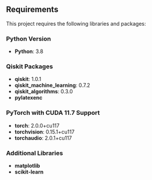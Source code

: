 ## Requirements

This project requires the following libraries and packages:

### Python Version
- **Python**: 3.8

### Qiskit Packages
- **qiskit**: 1.0.1
- **qiskit_machine_learning**: 0.7.2
- **qiskit_algorithms**: 0.3.0
- **pylatexenc**

### PyTorch with CUDA 11.7 Support
- **torch**: 2.0.0+cu117
- **torchvision**: 0.15.1+cu117
- **torchaudio**: 2.0.1+cu117

### Additional Libraries
- **matplotlib**
- **scikit-learn**
